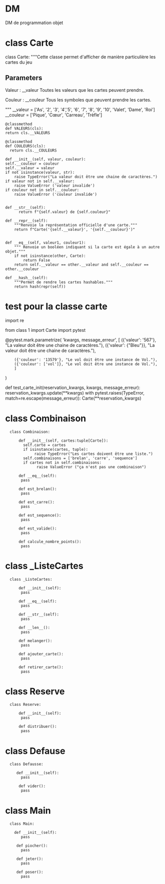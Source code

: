 # DM
DM de programmation objet


# class Carte

class Carte:
  """Cette classe permet d'afficher de manière particulière les cartes du jeu 

Parameters 
----------
Valeur : __valeur
    Toutes les valeurs que les cartes peuvent prendre.

Couleur : __couleur
    Tous les symboles que peuvent prendre les cartes.

  """
__valeur = ['As', '2', '3', '4','5', '6', '7', '8', '9', '10', 'Valet', 'Dame', 'Roi']
__couleur = ['Pique', 'Cœur', 'Carreau', 'Trèfle']

    @classmethod
    def VALEURS(cls):
    return cls.__VALEURS
  
    @classmethod
    def COULEURS(cls):
      return cls.__COULEURS
      
    def __init__(self, valeur, couleur):
    self.__couleur = couleur 
    self.__valeur = valeur 
    if not isinstance(valeur, str):
        raise TypeError("La valeur doit être une chaine de caractères.")
    if valeur not in self.__valeur:
        raise ValueError ('valeur invalide')
    if couleur not in self.__couleur:
        raise ValueError ('couleur invalide')
    
  
    def __str__(self):
          return f"{self.valeur} de {self.couleur}"

    def __repr__(self):
        """Renvoie la représentation officielle d'une carte."""
        return f"Carte('{self.__valeur}', '{self.__couleur}')"
    

    def __eq__(self, valeur1, couleur1):
        """ Renvoie un booléen indiquant si la carte est égale à un autre objet."""
        if not isinstance(other, Carte):
            return False
        return self.__valeur == other.__valeur and self.__couleur == other.__couleur

    def __hash__(self):
        """Permet de rendre les cartes hashables."""
        return hash(repr(self))

# test pour la classe carte

import re 


from class 1 import Carte 
import pytest


@pytest.mark.parametrize(
    'kwargs, message_erreur',
    [
        ({'valeur': '567'}, "La valeur doit être une chaine de caractères."),
        ({'valeur': {"Bleu"}}, "La valeur doit être une chaine de caractères."),

        ({'couleur': '13579'}, "Le vol doit être une instance de Vol."),
        ({'couleur': ['vol']}, "Le vol doit être une instance de Vol."),
        ]
)

def test_carte_init(reservation_kwargs, kwargs, message_erreur):
    reservation_kwargs.update(**kwargs)
    with pytest.raises(TypeError, match=re.escape(message_erreur)):
        Carte(**reservation_kwargs)



# class Combinaison

      class Combinaison:

          def __init__(self, cartes:tuple[Carte]):
            self.carte = cartes
            if isinstance(cartes, tuple):
                 raise TypeError("Les cartes doivent être une liste.")
            self.combinaisons = ['brelan', 'carre', 'sequence']
            if cartes not in self.combinaisons:
                  raise ValueError ("ça n'est pas une combinaison")

          def __eq__(self):
           pass

          def est_brelan():
           pass

          def est_carre():
           pass

          def est_sequence():
           pass

          def est_valide():
           pass

          def calcule_nombre_points():
           pass

# class _ListeCartes

      class _ListeCartes:

          def __init__(self):
           pass

          def __eq__(self):
           pass

          def __str__(self):
           pass

          def __len__():
           pass

          def melanger():
           pass 

          def ajouter_carte():
           pass 

          def retirer_carte():
           pass

# class Reserve 

      class Reserve:

          def __init__(self):
           pass

          def distribuer():
           pass

# class Defause

      class Defausse:

         def __init__(self):
           pass

          def vider():
           pass

# class Main

      class Main:

        def __init__(self):
           pass

         def piocher():
           pass

         def jeter():
           pass

         def poser():
           pass

